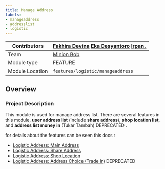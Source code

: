 ```yaml
---
title: Manage Address
labels:
- manageaddress
- addresslist
- logistic
---
```



| Contributors | [Fakhira Devina](https://tokopedia.atlassian.net/wiki/people/61077e53b704b40068e80a8e?ref=confluence) [Eka Desyantoro](https://tokopedia.atlassian.net/wiki/people/6283196bd9ddcc006e9c7a85?ref=confluence) [Irpan .](https://tokopedia.atlassian.net/wiki/people/6253578a3bf0f0007015669c?ref=confluence) |
| --- | --- |
| Team | [Minion Bob](https://tokopedia.atlassian.net/people/team/2373d8a6-1afc-4f2a-aa7a-63855c273051) |
| Module type | ​<!--start status:YELLOW-->FEATURE<!--end status--> |
| Module Location | `features/logistic/manageaddress` |

<!--toc-->

## Overview

### Project Description

This module is used for manage address list. There are several features in this module, **user address list** (include **share address**), **shop location list**, and **address list money in** (Tukar Tambah) <!--start status:GREY-->DEPRECATED<!--end status--> .

for details about the features can be seen this docs : 

- [Logistic Address: Main Address](https://tokopedia.atlassian.net/wiki/spaces/PA/pages/2123239070/Logistic+Address%3A+Main+Address)
- [Logistic Address: Share Address](https://tokopedia.atlassian.net/wiki/spaces/PA/pages/2034631325/Logistic+Address%3A+Share+Address)
- [Logistic Address: Shop Location](https://tokopedia.atlassian.net/wiki/spaces/PA/pages/2114355201/Logistic+Address%3A+Shop+Location)
- [Logistic Address: Address Choice (Trade In)](https://tokopedia.atlassian.net/wiki/spaces/PA/pages/2125889637) <!--start status:GREY-->DEPRECATED<!--end status-->